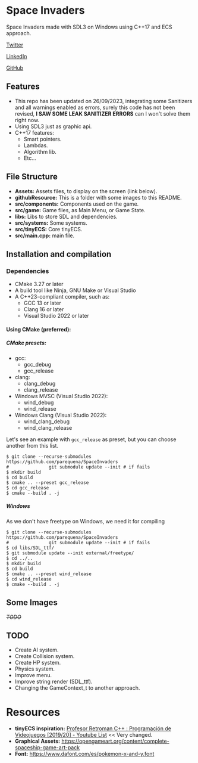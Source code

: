 # Space Invaders

Space Invaders made with SDL3 on Windows using C++17 and ECS approach.

[Twitter](https://twitter.com/conPdePABLO)

[LinkedIn](https://www.linkedin.com/in/parequena/)

[GitHub](https://github.com/parequena)

## Features
- This repo has been updated on 26/09/2023, integrating some Sanitizers and all warnings enabled as errors, surely this code has not been revised, **I SAW SOME LEAK SANITIZER ERRORS** can I won't solve them right now.
- Using SDL3 just as graphic api.
- C++17 features:
    - Smart pointers.   
    - Lambdas.
    -   Algorithm lib.
    -   Etc...

## File Structure

- **Assets:** Assets files, to display on the screen (link below).
- **githubResource:** This is a folder with some images to this README.
- **src/components:** Components used on the game.
- **src/game:** Game files, as Main Menu, or Game State.
- **libs:** Libs to store SDL and dependencies.
- **src/systems:** Some systems.
- **src/tinyECS:** Core tinyECS.
- **src/main.cpp:** main file.
 
## Installation and compilation
### Dependencies
* CMake 3.27 or later
* A build tool like Ninja, GNU Make or Visual Studio
* A C++23-compliant compiler, such as:
  * GCC 13 or later
  * Clang 16 or later
  * Visual Studio 2022 or later

#### Using CMake (preferred):
##### CMake presets:
* gcc:
    * gcc_debug
    * gcc_release
* clang:
    * clang_debug
    * clang_release
* Windows MVSC (Visual Studio 2022):
    * wind_debug
    * wind_release
* Windows Clang (Visual Studio 2022):
    * wind_clang_debug
    * wind_clang_release

Let's see an example with `gcc_release` as preset, but you can choose another from this list.
```
$ git clone --recurse-submodules https://github.com/parequena/SpaceInvaders
#               git submodule update --init # if fails
$ mkdir build
$ cd build
$ cmake .. --preset gcc_release
$ cd gcc_release
$ cmake --build . -j
```

##### Windows
As we don't have freetype on Windows, we need it for compiling
```
$ git clone --recurse-submodules https://github.com/parequena/SpaceInvaders
#               git submodule update --init # if fails
$ cd libs/SDL_ttf/
$ git submodule update --init external/freetype/
$ cd ../..
$ mkdir build
$ cd build
$ cmake .. --preset wind_release
$ cd wind_release
$ cmake --build . -j
```


## Some Images
~~*TODO*~~

## TODO
- Create AI system.
- Create Collision system.
- Create HP system.
- Physics system.
- Improve menu.
- Improve string render (SDL_ttf).
- Changing the GameContext_t to another approach.

# Resources
- **tinyECS inspiration:** [Profesor Retroman C++ : Programación de Videojuegos [2019/20] - Youtube List](https://www.youtube.com/playlist?list=PLmxqg54iaXrhTqZxylLPo0nov0OoyJqiS) << Very changed.
- **Graphical Assets:** https://opengameart.org/content/complete-spaceship-game-art-pack
- **Font:** https://www.dafont.com/es/pokemon-x-and-y.font
